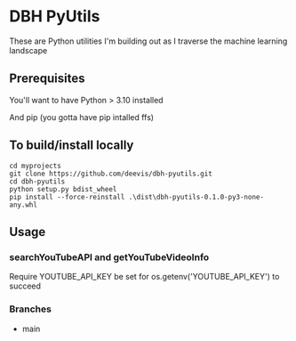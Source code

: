 # DBH PyUtils

These are Python utilities I'm building out as I traverse the machine learning landscape

## Prerequisites

You'll want to have Python > 3.10 installed

And pip (you gotta have pip intalled ffs)


## To build/install locally

```
cd myprojects
git clone https://github.com/deevis/dbh-pyutils.git
cd dbh-pyutils
python setup.py bdist_wheel
pip install --force-reinstall .\dist\dbh-pyutils-0.1.0-py3-none-any.whl
```


## Usage

### searchYouTubeAPI and getYouTubeVideoInfo
Require YOUTUBE_API_KEY be set for os.getenv('YOUTUBE_API_KEY') to succeed

### Branches

* main

